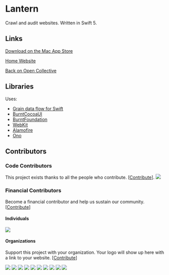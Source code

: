 # Lantern

Crawl and audit websites. Written in Swift 5.

## Links

[Download on the Mac App Store](https://itunes.apple.com/us/app/lantern-website-crawler-for/id991526452?ls=1&mt=12)

[Home Website](https://icing.space/tools/lantern/)

[Back on Open Collective](https://opencollective.com/lantern)

## Libraries

Uses:
- [Grain data flow for Swift](https://github.com/BurntCaramel/Grain)
- [BurntCocoaUI](https://github.com/BurntCaramel/BurntCocoaUI)
- [BurntFoundation](https://github.com/BurntCaramel/BurntFoundation)
- [WebKit](https://www.webkit.org)
- [Alamofire](https://github.com/Alamofire/Alamofire)
- [Ono](https://github.com/mattt/Ono)

## Contributors

### Code Contributors

This project exists thanks to all the people who contribute. [[Contribute](CONTRIBUTING.md)].
<a href="https://github.com/RoyalIcing/Lantern/graphs/contributors"><img src="https://opencollective.com/Lantern/contributors.svg?width=890&button=false" /></a>

### Financial Contributors

Become a financial contributor and help us sustain our community. [[Contribute](https://opencollective.com/Lantern/contribute)]

#### Individuals

<a href="https://opencollective.com/Lantern"><img src="https://opencollective.com/Lantern/individuals.svg?width=890"></a>

#### Organizations

Support this project with your organization. Your logo will show up here with a link to your website. [[Contribute](https://opencollective.com/Lantern/contribute)]

<a href="https://opencollective.com/Lantern/organization/0/website"><img src="https://opencollective.com/Lantern/organization/0/avatar.svg"></a>
<a href="https://opencollective.com/Lantern/organization/1/website"><img src="https://opencollective.com/Lantern/organization/1/avatar.svg"></a>
<a href="https://opencollective.com/Lantern/organization/2/website"><img src="https://opencollective.com/Lantern/organization/2/avatar.svg"></a>
<a href="https://opencollective.com/Lantern/organization/3/website"><img src="https://opencollective.com/Lantern/organization/3/avatar.svg"></a>
<a href="https://opencollective.com/Lantern/organization/4/website"><img src="https://opencollective.com/Lantern/organization/4/avatar.svg"></a>
<a href="https://opencollective.com/Lantern/organization/5/website"><img src="https://opencollective.com/Lantern/organization/5/avatar.svg"></a>
<a href="https://opencollective.com/Lantern/organization/6/website"><img src="https://opencollective.com/Lantern/organization/6/avatar.svg"></a>
<a href="https://opencollective.com/Lantern/organization/7/website"><img src="https://opencollective.com/Lantern/organization/7/avatar.svg"></a>
<a href="https://opencollective.com/Lantern/organization/8/website"><img src="https://opencollective.com/Lantern/organization/8/avatar.svg"></a>
<a href="https://opencollective.com/Lantern/organization/9/website"><img src="https://opencollective.com/Lantern/organization/9/avatar.svg"></a>
